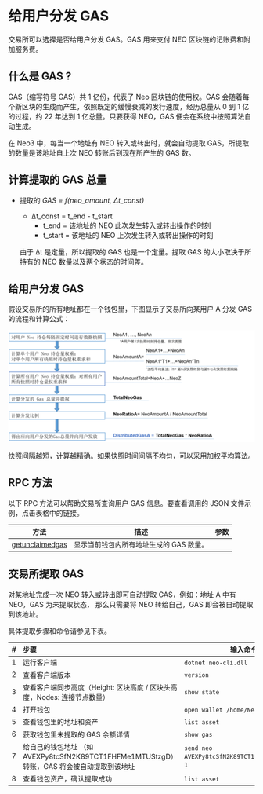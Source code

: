 # 给用户分发 GAS

交易所可以选择是否给用户分发 GAS。GAS 用来支付 NEO 区块链的记账费和附加服务费。

## 什么是 GAS ?

GAS（缩写符号 GAS）共 1 亿份，代表了 Neo 区块链的使用权。GAS 会随着每个新区块的生成而产生，依照既定的缓慢衰减的发行速度，经历总量从 0 到 1 亿的过程，约 22 年达到 1 亿总量。只要获得 NEO，GAS 便会在系统中按照算法自动生成。

在 Neo3 中，每当一个地址有 NEO 转入或转出时，就会自动提取 GAS，所提取的数量是该地址自上次 NEO 转账后到现在所产生的 GAS 数。

## 计算提取的 GAS 总量

- 提取的 *GAS = f(neo_amount, Δt_const)*

  -  Δt_const = t_end - t_start
     -  t_end = 该地址的 NEO 此次发生转入或转出操作的时刻
     -  t_start = 该地址的 NEO 上次发生转入或转出操作的时刻

  由于 Δt 是定量，所以提取的 GAS 也是一个定量。提取 GAS 的大小取决于所持有的 NEO 数量以及两个状态的时间差。

## 给用户分发 GAS

假设交易所的所有地址都在一个钱包里，下图显示了交易所向某用户 A 分发 GAS 的流程和计算公式：



![gasflow](../node/assets/gasflow.png)



快照间隔越短，计算越精确。如果快照时间间隔不均匀，可以采用加权平均算法。

## RPC 方法

以下 RPC 方法可以帮助交易所查询用户 GAS 信息。要查看调用的 JSON 文件示例，点击表格中的链接。

| 方法                                                         | 描述                                    | 参数 |
| ------------------------------------------------------------ | --------------------------------------- | ---- |
| [getunclaimedgas](../reference/rpc/latest-version/api/getunclaimedgas.md) | 显示当前钱包内所有地址生成的 GAS 数量。 |      |

## 交易所提取 GAS

对某地址完成一次 NEO 转入或转出即可自动提取 GAS，例如：地址 A 中有 NEO，GAS 为未提取状态， 那么只需要将 NEO 转给自己，GAS 即会被自动提取到该地址。

具体提取步骤和命令请参见下表。

| #    | 步骤                                                         | 输入命令                                        |
| ---- | :----------------------------------------------------------- | ----------------------------------------------- |
| 1    | 运行客户端                                                   | `dotnet neo-cli.dll`                            |
| 2    | 查看客户端版本                                               | `version`                                       |
| 3    | 查看客户端同步高度（Height: 区块高度 / 区块头高度，Nodes: 连接节点数量）| `show state`                                    |
| 4    | 打开钱包                                                     | `open wallet /home/NeoNode/test.db3`            |
| 5    | 查看钱包里的地址和资产                                       | `list asset`                                    |
| 6    | 获取钱包里未提取的 GAS 余额详情                              | `show gas`                                      |
| 7    | 给自己的钱包地址 （如 AVEXPy8tcSfN2K89TCT1FHFMe1MTUStzgD）转账，GAS 将会被自动提取到该地址 | `send neo AVEXPy8tcSfN2K89TCT1FHFMe1MTUStzgD 1` |
| 8    | 查看钱包资产，确认提取成功                                   | `list asset`                                    |

